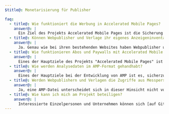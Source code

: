 ```yaml
---
$title@: Monetarisierung für Publisher

faq:
  - title@: Wie funktioniert die Werbung in Accelerated Mobile Pages?
    answer@: |
      Ein Ziel des Projekts Accelerated Mobile Pages ist die Sicherung einer effektiven Anzeigenmonetarisierung im mobilen Web bei einem nutzerorientierten Ansatz. Vor diesem Hintergrund wollen wir viele verschiedene Anzeigenformate, Werbenetzwerke und Technologien in Accelerated Mobile Pages unterstützen. Deshalb erarbeiten die Projektteilnehmer parallel hierzu auch Elemente einer nachhaltigen Anzeigenpraxis, mit denen gewährleistet werden soll, dass Anzeigen in AMP-Dateien schnell, sicher, relevant und effektiv für den Nutzer sind.
  - title@: Können Webpublisher und Verlage ihr eigenes Anzeigeninventar verkaufen?
    answer@: |
      Ja. Genau wie bei ihren bestehenden Websites haben Webpublisher und Verlage die volle Kontrolle über ihr Anzeigeninventar und dessen Verkauf.
  - title@: Wie funktionieren Abos und Paywalls mit Accelerated Mobile Pages?
    answer@: |
      Eines der Hauptziele des Projekts "Accelerated Mobile Pages" ist die Unterstützung von Abos und Paywalls. AMP unterstützt derzeit ein flexibles Zugriffs-Framework, durch das Webpublisher und Verlage die Nutzererfahrung beim Betrachten der Dokumente durch Abonnenten, Pay-per-Use-Nutzer und anonyme Nutzer steuern können.
  - title@: Wie werden Analysedaten im AMP-Format gehandhabt?
    answer@: |
      Eines der Hauptziele bei der Entwicklung von AMP ist es, sicherzustellen, dass Webpublisher und Verlage Zugriff auf belastbare Analysedaten erhalten. Auch wenn die Analysemöglichkeiten in der Demoversion sehr eingeschränkt sind, gehen wir davon aus, dass die Erfassung von Analysedaten in die Spezifikation aufgenommen und eine Integration mit Drittanbietersystemen möglich sein wird, ohne dass sich dies auf die Ladezeiten oder Größe von AMP-Dateien auswirkt. Am Projekt beteiligen sich [mehrere Analyseanbieter](https://www.ampproject.org/who/#analytics).
  - title@: Werden Webpublishern und Verlagen die Zugriffe aus Messperspektive angerechnet?
    answer@: |
      Ja, eine AMP-Datei unterscheidet sich in dieser Hinsicht nicht vom Rest Ihrer Website – auch dieser Bereich gehört dem Webpublisher oder Verlag.
  - title@: Wie kann ich mich am Projekt beteiligen?
    answer@: |
      Interessierte Einzelpersonen und Unternehmen können sich [auf GitHub anmelden](https://github.com/ampproject/amphtml/issues/new). Sie werden dann in einen Verteiler aufgenommen und über Neuigkeiten laufend informiert.
---
```

